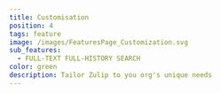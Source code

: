```yaml
---
title: Customisation
position: 4
tags: feature
image: /images/FeaturesPage_Customization.svg
sub_features:
  - FULL-TEXT FULL-HISTORY SEARCH
color: green
description: Tailor Zulip to you org's unique needs
---
```

